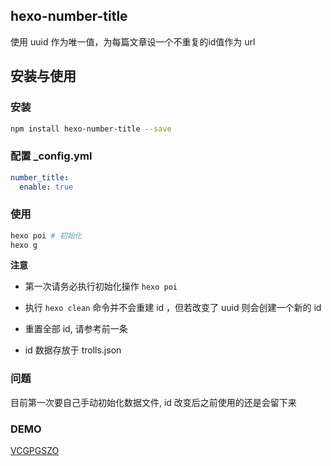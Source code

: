 ## hexo-number-title
使用 uuid 作为唯一值，为每篇文章设一个不重复的id值作为 url

## 安装与使用

### 安装
```bash
npm install hexo-number-title --save
```

### 配置 _config.yml
``` yml
number_title:
  enable: true
```

### 使用
```bash
hexo poi # 初始化
hexo g
```

**注意**

- 第一次请务必执行初始化操作 `hexo poi`

- 执行 `hexo clean` 命令并不会重建 id ，但若改变了 uuid 则会创建一个新的 id

- 重置全部 id, 请参考前一条

- id 数据存放于 trolls.json

### 问题
目前第一次要自己手动初始化数据文件, id 改变后之前使用的还是会留下来

### DEMO
[VCGPGSZO](http://hluglk.top)
